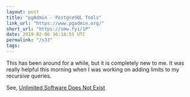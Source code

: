 ```yaml
---
layout: post
title: "pgAdmin - PostgreSQL Tools"
link_url: "https://www.pgadmin.org/"
short_url: "https://smw.fyi/1P"
date: 2019-02-06 16:18:55 UTC
permalink: "/s33"
tags:
---
```





This has been around for a while, but it is completely new to me. It was really helpful this morning when I was working on adding limits to my recursive queries.

<!--more-->

See, [Unlimited Software Does Not Exist](https://scottw.com/limits)